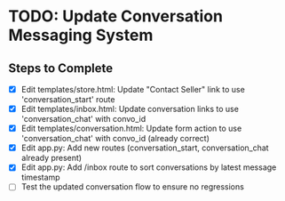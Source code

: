 # TODO: Update Conversation Messaging System

## Steps to Complete

- [x] Edit templates/store.html: Update "Contact Seller" link to use 'conversation_start' route
- [x] Edit templates/inbox.html: Update conversation links to use 'conversation_chat' with convo_id
- [x] Edit templates/conversation.html: Update form action to use 'conversation_chat' with convo_id (already correct)
- [x] Edit app.py: Add new routes (conversation_start, conversation_chat already present)
- [x] Edit app.py: Add /inbox route to sort conversations by latest message timestamp
- [ ] Test the updated conversation flow to ensure no regressions

